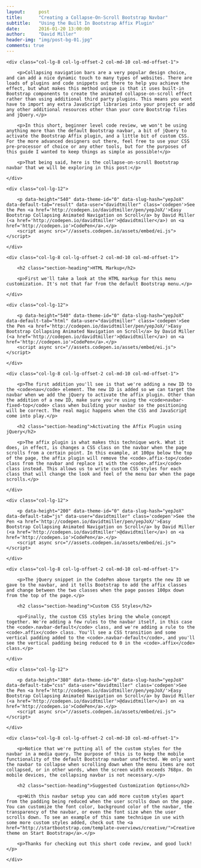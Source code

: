 ```yaml
---
layout:     post
title:      "Creating a Collapse-On-Scroll Bootstrap Navbar"
subtitle:   "Using the Built In Bootstrap Affix Plugin"
date:       2016-01-20 13:00:00
author:     "David Miller"
header-img: "img/post-bg-01.jpg"
comments: true
---
```


<div class="row">

	<div class="col-lg-8 col-lg-offset-2 col-md-10 col-md-offset-1">

		<p>Collapsing navigation bars are a very popular design choice, and can add a nice dynamic touch to many types of websites. There are loads of plugins and code snippets out there to help you achieve the effect, but what makes this method unique is that it uses built-in Bootstrap components to create the animated collapse-on-scroll effect rather than using additional third party plugins. This means you wont have to import any extra JavaScript libraries into your project or add any other additional resources other than your core Bootstrap files and jQuery.</p>

		<p>In this short, beginner level code review, we won't be using anything more than the default Bootstrap navbar, a bit of jQuery to activate the Bootstrap Affix plugin, and a little bit of custom CSS. For the more advanced designers out there, feel free to use your CSS pre-processor of choice or any other tools, but for the purposes of this guide I wanted to keep things as simple as possible!</p>

		<p>That being said, here is the collapse-on-scroll Bootstrap navbar that we will be exploring in this post:</p>

	</div>

	<div class="col-lg-12">

		<p data-height="540" data-theme-id="0" data-slug-hash="yepJoX" data-default-tab="result" data-user="davidtmiller" class='codepen'>See the Pen <a href='http://codepen.io/davidtmiller/pen/yepJoX/'>Easy Bootstrap Collapsing Animated Navigation on Scroll</a> by David Miller (<a href='http://codepen.io/davidtmiller'>@davidtmiller</a>) on <a href='http://codepen.io'>CodePen</a>.</p>
		<script async src="//assets.codepen.io/assets/embed/ei.js"></script>

	</div>

	<div class="col-lg-8 col-lg-offset-2 col-md-10 col-md-offset-1">

		<h2 class="section-heading">HTML Markup</h2>

		<p>First we'll take a look at the HTML markup for this menu customization. It's not that far from the default Bootstrap menu.</p>

	</div>

	<div class="col-lg-12">

		<p data-height="540" data-theme-id="0" data-slug-hash="yepJoX" data-default-tab="html" data-user="davidtmiller" class='codepen'>See the Pen <a href='http://codepen.io/davidtmiller/pen/yepJoX/'>Easy Bootstrap Collapsing Animated Navigation on Scroll</a> by David Miller (<a href='http://codepen.io/davidtmiller'>@davidtmiller</a>) on <a href='http://codepen.io'>CodePen</a>.</p>
		<script async src="//assets.codepen.io/assets/embed/ei.js"></script>

	</div>

	<div class="col-lg-8 col-lg-offset-2 col-md-10 col-md-offset-1">

		<p>The first addition you'll see is that we're adding a new ID to the <code>nav</code> element. The new ID is added so we can target the navbar when we add the jQuery to activate the affix plugin. Other than the addition of a new ID, make sure you're using the <code>navbar-fixed-top</code> class when building your navbar so the positioning will be correct. The real magic happens when the CSS and JavaScript come into play.</p>

		<h2 class="section-heading">Activating the Affix Plugin using jQuery</h2>

		<p>The affix plugin is what makes this technique work. What it does, in effect, is changes a CSS class on the navbar when the page scrolls from a certain point. In this example, at 100px below the top of the page, the affix plugin will remove the <code>.affix-top</code> class from the navbar and replace it with the <code>.affix</code> class instead. This allows us to write custom CSS styles for each class that will change the look and feel of the menu bar when the page scrolls.</p>

	</div>

	<div class="col-lg-12">

		<p data-height="200" data-theme-id="0" data-slug-hash="yepJoX" data-default-tab="js" data-user="davidtmiller" class='codepen'>See the Pen <a href='http://codepen.io/davidtmiller/pen/yepJoX/'>Easy Bootstrap Collapsing Animated Navigation on Scroll</a> by David Miller (<a href='http://codepen.io/davidtmiller'>@davidtmiller</a>) on <a href='http://codepen.io'>CodePen</a>.</p>
		<script async src="//assets.codepen.io/assets/embed/ei.js"></script>

	</div>

	<div class="col-lg-8 col-lg-offset-2 col-md-10 col-md-offset-1">

		<p>The jQuery snippet in the CodePen above targets the new ID we gave to the navbar, and it tells Bootstrap to add the affix classes and change between the two classes when the page passes 100px down from the top of the page.</p>

		<h2 class="section-heading">Custom CSS Styles</h2>

		<p>Finally, the custom CSS styles bring the whole concept together. We're adding a few rules to the navbar itself, in this case the <code>.navbar-default</code> class, and we're adding a rule to the <code>.affix</code> class. You'll see a CSS transition and some vertical padding added to the <code>.navbar-default</code>, and you'll see the vertical padding being reduced to 0 in the <code>.affix</code> class.</p>

	</div>

	<div class="col-lg-12">

		<p data-height="380" data-theme-id="0" data-slug-hash="yepJoX" data-default-tab="css" data-user="davidtmiller" class='codepen'>See the Pen <a href='http://codepen.io/davidtmiller/pen/yepJoX/'>Easy Bootstrap Collapsing Animated Navigation on Scroll</a> by David Miller (<a href='http://codepen.io/davidtmiller'>@davidtmiller</a>) on <a href='http://codepen.io'>CodePen</a>.</p>
		<script async src="//assets.codepen.io/assets/embed/ei.js"></script>

	</div>

	<div class="col-lg-8 col-lg-offset-2 col-md-10 col-md-offset-1">

		<p>Notice that we're putting all of the custom styles for the navbar in a media query. The purpose of this is to keep the mobile functionality of the default Bootstrap navbar unaffected. We only want the navbar to collapse when scrolling down when the menu items are not collapsed, or in other words, when the screen width exceeds 768px. On mobile devices, the collapsing navbar is not necessary.</p>

		<h2 class="section-heading">Suggested Customization Options</h2>

		<p>With this navbar setup you can add more custom styles apart from the padding being reduced when the user scrolls down on the page. You can customize the font color, background color of the navbar, the transparency of the navbar, or even the font size when the user scrolls down. To see an example of this same technique in use with some more custom styles added, check out the <a href="http://startbootstrap.com/template-overviews/creative/">Creative theme on Start Bootstrap</a>.</p>

		<p>Thanks for checking out this short code review, and good luck!</p>

	</div>

</div>
